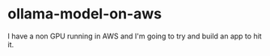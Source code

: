 # ollama-model-on-aws
I have a non GPU running in AWS and I'm going to try and build an app to hit it.
